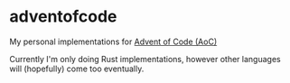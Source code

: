 # adventofcode
My personal implementations for [Advent of Code (AoC)](http://adventofcode.com/)

Currently I'm only doing Rust implementations, however other languages will
(hopefully) come too eventually.
